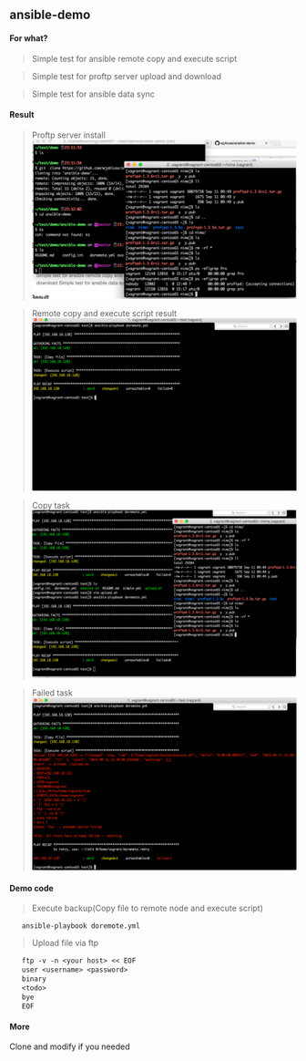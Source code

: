 
## ansible-demo
#### For what?
> Simple test for ansible remote copy and execute script

> Simple test for proftp server upload and download

> Simple test for ansible data sync

#### Result
> Proftp server install
![proftp install and start](/proftp.png)

> Remote copy and execute script result
![Remote copy and execute script](/ansible-task.png)

> Copy task
![copy the remote file](copy.png)

> Failed task
![Failed task](/failed.png)

#### Demo code
> Execute backup(Copy file to remote node and execute script)
```shell
   ansible-playbook doremote.yml
```

> Upload file via ftp
```shell
   ftp -v -n <your host> << EOF
   user <username> <password>
   binary
   <todo>
   bye
   EOF
```

#### More
Clone and modify if you needed
